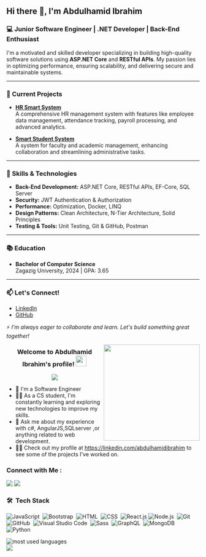 ## Hi there 👋, I'm Abdulhamid Ibrahim

### 💻 Junior Software Engineer | .NET Developer | Back-End Enthusiast

I'm a motivated and skilled developer specializing in building high-quality software solutions using **ASP.NET Core** and **RESTful APIs**. My passion lies in optimizing performance, ensuring scalability, and delivering secure and maintainable systems.

---

### 🔭 Current Projects
- **[HR Smart System](https://github.com/abdulhamidibrahim/Aktitec.HrSystem)**  
  A comprehensive HR management system with features like employee data management, attendance tracking, payroll processing, and advanced analytics.

- **[Smart Student System](https://github.com/abdulhamidibrahim/CollegeSystemProject)**  
  A system for faculty and academic management, enhancing collaboration and streamlining administrative tasks.

---

### 🌟 Skills & Technologies
- **Back-End Development:** ASP.NET Core, RESTful APIs, EF-Core, SQL Server  
- **Security:** JWT Authentication & Authorization  
- **Performance:** Optimization, Docker, LINQ  
- **Design Patterns:** Clean Architecture, N-Tier Architecture, Solid Principles  
- **Testing & Tools:** Unit Testing, Git & GitHub, Postman  

---

### 📚 Education
- **Bachelor of Computer Science**  
  Zagazig University, 2024 | GPA: 3.65  

---

### 📫 Let's Connect!
- [LinkedIn](https://www.linkedin.com/in/abdulhamidibrahim512)
- [GitHub](https://github.com/abdulhamidibrahim)

⚡ *I’m always eager to collaborate and learn. Let's build something great together!*


<img width="250" align="right" src="https://c.tenor.com/_DOBjnGspYAAAAAM/code-coding.gif">

<h3 align="center">
  Welcome to Abdulhamid Ibrahim's profile!
  <img src="https://media.giphy.com/media/hvRJCLFzcasrR4ia7z/giphy.gif" width="28">
</h3>

<!-- Typing SVG by DenverCoder1 - https://github.com/DenverCoder1/readme-typing-svg -->
<p align="center">
  <a href="https://github.com/DenverCoder1/readme-typing-svg"><img src="https://readme-typing-svg.herokuapp.com/?lines=Full-stack%20web%20developer;Always%20learning%20new%20things&font=Fira%20Code&center=true&width=440&height=45&color=f75c7e&vCenter=true&size=22"></a>
</p> 

- 🏢 I'm a Software Engineer 
- 👨‍💻 As a CS student, I'm constantly learning and exploring new technologies to improve my skills.
- 💬 Ask me about my experience with c#, AngularJS,SQLserver ,or anything related to web development.
- 👨‍💻 Check out my profile at https://linkedin.com/abdulhamidibrahim to see some of the projects I've worked on.


### Connect with Me :

<a href="https://linkedin.com/in/abdulhamid" target="_blank"><img src="https://img.shields.io/badge/-Abdulhamid%20Ebrahim-0077B5?style=for-the-badge&logo=Linkedin&logoColor=white"/></a>
<a href="https://t.me/Abdulhamid_Ibrahim" target="_blank"><img src="https://img.shields.io/badge/-Abdulhamid%20Ibrahim-0077B5?style=for-the-badge&logo=Telegram&logoColor=white"/></a>
### 🛠 &nbsp;Tech Stack
![JavaScript](https://img.shields.io/badge/-JavaScript-05122A?style=flat&logo=javascript)&nbsp;
![Bootstrap](https://img.shields.io/badge/-Bootstrap-05122A?style=flat&logo=bootstrap&logoColor=563D7C)&nbsp;
![HTML](https://img.shields.io/badge/-HTML-05122A?style=flat&logo=HTML5)&nbsp;
![CSS](https://img.shields.io/badge/-CSS-05122A?style=flat&logo=CSS3&logoColor=1572B6)&nbsp;
![React.js](https://img.shields.io/badge/-React-05122A?style=flat&logo=react)
![Node.js](https://img.shields.io/badge/-Node.js-05122A?style=flat&logo=node.js&logoColor=339933)&nbsp;
![Git](https://img.shields.io/badge/-Git-05122A?style=flat&logo=git)&nbsp;
![GitHub](https://img.shields.io/badge/-GitHub-05122A?style=flat&logo=github)&nbsp;
![Visual Studio Code](https://img.shields.io/badge/-Visual%20Studio%20Code-05122A?style=flat&logo=visual-studio-code&logoColor=007ACC)&nbsp;
![Sass](https://img.shields.io/badge/-Sass-05122A?style=flat&logo=sass)&nbsp;
![GraphQL](https://img.shields.io/badge/-GraphQL-05122A?style=flat&logo=GraphQL)&nbsp;
![MongoDB](https://img.shields.io/badge/-MongoDB-05122A?style=flat&logo=MongoDB)&nbsp;
![Python](https://img.shields.io/badge/-Python%20-05122A?style=flat&logo=python)&nbsp;




<img align="left" src="https://github-readme-stats.vercel.app/api/top-langs?username=yousefdergham&show_icons=true&locale=en&layout=compact&theme=radical" alt="most used languages" />
<br>
<a href="https://komarev.com/ghpvc/?username=yousefdergham&style=for-the-badge">
    <img src="https://komarev.com/ghpvc/?username=yousefdergham&style=for-the-badge">
</a>


